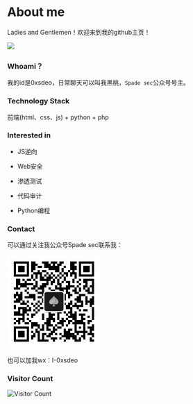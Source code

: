 # About me

Ladies and Gentlemen！欢迎来到我的github主页！

![](https://github-readme-stats.vercel.app/api?username=0xsdeo)

### Whoami？

我的id是0xsdeo，日常聊天可以叫我黑桃，`Spade sec`公众号号主。

### Technology Stack

前端(html、css、js) + python + php

### Interested in

- JS逆向

- Web安全

- 渗透测试

- 代码审计

- Python编程

### Contact

可以通过关注我公众号Spade sec联系我：

![1734974814218](image/README/1734974814218.png)

也可以加我wx：I-0xsdeo

### Visitor Count

![Visitor Count](https://profile-counter.glitch.me/0xsdeo/count.svg)